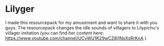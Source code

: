 # Lilyger
I made this resourcepack for my amusement and want to share it with you guys. The resourcepack changes the idle sounds of villagers to Lilypichu's villager imitation (you can find her content here: https://www.youtube.com/channel/UCvWU1K29wCZ8j1NsXsRrKnA )
